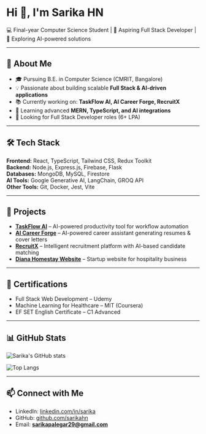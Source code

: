 # Hi 👋, I'm Sarika HN

💻 Final-year Computer Science Student | 🚀 Aspiring Full Stack Developer | 🔬 Exploring AI-powered solutions  

---

## 🌟 About Me
- 🎓 Pursuing B.E. in Computer Science (CMRIT, Bangalore)  
- 💡 Passionate about building scalable **Full Stack & AI-driven applications**  
- 📚 Currently working on: **TaskFlow AI, AI Career Forge, RecruitX**  
- 🌱 Learning advanced **MERN, TypeScript, and AI integrations**  
- 💼 Looking for Full Stack Developer roles (6+ LPA)  

---

## 🛠️ Tech Stack
**Frontend:** React, TypeScript, Tailwind CSS, Redux Toolkit  
**Backend:** Node.js, Express.js, Firebase, Flask  
**Databases:** MongoDB, MySQL, Firestore  
**AI Tools:** Google Generative AI, LangChain, GROQ API  
**Other Tools:** Git, Docker, Jest, Vite  

---

## 🚀 Projects
- **[TaskFlow AI](#)** – AI-powered productivity tool for workflow automation  
- **[AI Career Forge](#)** – AI-powered career assistant generating resumes & cover letters  
- **[RecruitX](#)** – Intelligent recruitment platform with AI-based candidate matching  
- **[Diana Homestay Website](#)** – Startup website for hospitality business  

---

## 📜 Certifications
- Full Stack Web Development – Udemy  
- Machine Learning for Healthcare – MIT (Coursera)  
- EF SET English Certificate – C1 Advanced  

---

## 📊 GitHub Stats
![Sarika's GitHub stats](https://github-readme-stats.vercel.app/api?username=sarikahn&show_icons=true&theme=radical)

![Top Langs](https://github-readme-stats.vercel.app/api/top-langs/?username=sarikahn&layout=compact&theme=radical)

---

## 📫 Connect with Me
- LinkedIn: [linkedin.com/in/sarika](https://www.linkedin.com/in/sarika)  
- GitHub: [github.com/sarikahn](https://github.com/sarikahn)  
- Email: **sarikapalegar29@gmail.com**  

